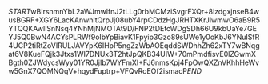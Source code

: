 $START$wBIrsnmnYbL2aWJmwlfnJ2tLLg0rbMCMziSvgrFXQr+8lzdgxjnseB4wusBGRF+XGY6LacKAnwnltQrpJj08ubY4rpCDdzHgJRHTXKrJlwmwO6aB9R5YTQQKAwIlSnNsq4YNhMjNMOTAt9D/FNP2tDEtcWDgSDh66U9kbUaYe7GEYJ5Q0BwN4ACYsPLRWf9oIbYpBiavK1Fpyip3Gzo89sUWe1y0oKbJ6YNuISfR4UCP2tiRtZoVIRULJAVYpK6IHpP5ngZzWbAOEqddSWDhhZh62xTY7wBNqgat6V8KueFQjk3Jtxs1WI7DNUx3T2htJpQKB34UIW+70mPmdfisvE0lZGwmXBgth0ZJWdycsWyy01YR0JjIb7WYFmXI+FJ6nmsKpj4FpOwQXZnVKhhHeWvw5GnX7QOMNQqV+hqydFuptrp+VFQvRoEOf2ismacP$END$